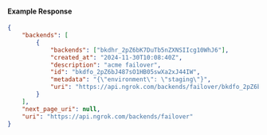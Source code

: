 <!-- Code generated for API Clients. DO NOT EDIT. -->

#### Example Response

```json
{
	"backends": [
		{
			"backends": ["bkdhr_2pZ6bK7DuTb5nZXNSIIcg10WhJ6"],
			"created_at": "2024-11-30T10:08:40Z",
			"description": "acme failover",
			"id": "bkdfo_2pZ6bJ487sO1HB05swXa2xJ44IW",
			"metadata": "{\"environment\": \"staging\"}",
			"uri": "https://api.ngrok.com/backends/failover/bkdfo_2pZ6bJ487sO1HB05swXa2xJ44IW"
		}
	],
	"next_page_uri": null,
	"uri": "https://api.ngrok.com/backends/failover"
}
```
